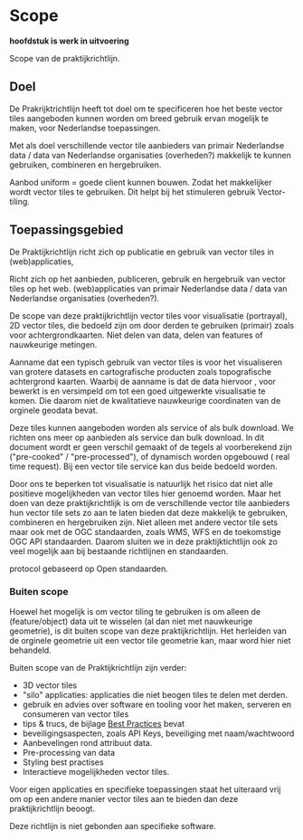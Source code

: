 # Scope
**hoofdstuk is werk in uitvoering**

Scope van de praktijkrichtlijn.

## Doel 
De Prakrijktrichtlijn heeft tot doel om te specificeren hoe het beste vector tiles aangeboden kunnen worden om breed gebruik ervan mogelijk te maken, voor Nederlandse toepassingen.

Met als doel verschillende vector tile aanbieders van  primair Nederlandse data / data van Nederlandse organisaties (overheden?) makkelijk te kunnen gebruiken, combineren en hergebruiken. 

Aanbod uniform = goede client kunnen bouwen. Zodat het makkelijker wordt vector tiles te gebruiken. Dit helpt bij het stimuleren gebruik Vector-tiling.

## Toepassingsgebied

De Praktijkrichtlijn richt zich op publicatie en gebruik van vector tiles in (web)applicaties, 

Richt zich op het aanbieden, publiceren, gebruik en hergebruik van vector tiles op het web. (web)applicaties van primair Nederlandse data / data van Nederlandse organisaties (overheden?). 

De scope van deze praktijkrichtlijn vector tiles voor  visualisatie (portrayal), 2D vector tiles, die bedoeld zijn om door derden te gebruiken (primair) zoals voor achtergrondkaarten. Niet delen van data, delen van features of nauwkeurige metingen. 

Aanname dat een typisch gebruik van vector tiles is voor het visualiseren van grotere datasets en cartografische producten zoals topografische achtergrond kaarten. Waarbij de aanname is dat de data hiervoor , voor bewerkt is en versimpeld om tot een goed uitgewerkte visualisatie te komen. Die daarom niet de kwalitatieve nauwkeurige coordinaten van de orginele geodata bevat. 

Deze tiles kunnen aangeboden worden als service of als bulk download. We richten ons meer op aanbieden als service dan bulk download. In dit document wordt er geen verschil gemaakt of de tegels al voorberekend zijn ("pre-cooked" / "pre-processed"), of dynamisch worden opgebouwd ( real time request). Bij een vector tile service kan dus beide bedoeld worden. 


Door ons te beperken tot visualisatie is natuurlijk het risico dat niet alle positieve mogelijkheden van vector tiles hier genoemd worden. Maar het doen van deze praktijkrichtlijk is om de verschillende vector tile aanbieders hun vector tile sets zo aan te laten bieden dat deze makkelijk te gebruiken, combineren en hergebruiken zijn. Niet alleen met andere vector tile sets maar ook met de OGC standaarden, zoals WMS, WFS en de toekomstige OGC API standaarden. Daarom sluiten we in deze praktijktichtlijn ook zo veel mogelijk aan bij bestaande richtlijnen en standaarden. 

protocol gebaseerd op Open standaarden. 


### Buiten scope

Hoewel het mogelijk is om vector tiling te gebruiken is om alleen de (feature/object) data uit te wisselen (al dan niet met nauwkeurige geometrie), is dit buiten scope van deze praktijkrichtlijn. Het herleiden van de orginele geometrie uit een vector tile geometrie kan, maar word hier niet behandeld. 

Buiten scope van de Praktijkrichtlijn zijn verder:
- 3D vector tiles
- "silo" applicaties: applicaties die niet beogen tiles te delen met derden.
- gebruik en advies over software en tooling voor het maken, serveren en consumeren van vector tiles 
- tips & trucs, de bijlage [Best Practices](#BestPractices) bevat
- beveiligingsaspecten, zoals API Keys, beveiliging met naam/wachtwoord
- Aanbevelingen rond attribuut data. 
- Pre-processing van data 
- Styling best practises
- Interactieve mogelijkheden vector tiles. 

Voor eigen applicaties en specifieke toepassingen staat het uiteraard vrij om op een andere manier vector tiles aan te bieden dan deze praktijkrichtlijn beoogt.

Deze richtlijn is niet gebonden aan specifieke software. 
